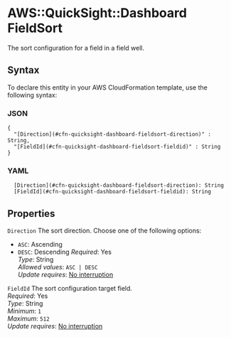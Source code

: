 # AWS::QuickSight::Dashboard FieldSort<a name="aws-properties-quicksight-dashboard-fieldsort"></a>

The sort configuration for a field in a field well\.

## Syntax<a name="aws-properties-quicksight-dashboard-fieldsort-syntax"></a>

To declare this entity in your AWS CloudFormation template, use the following syntax:

### JSON<a name="aws-properties-quicksight-dashboard-fieldsort-syntax.json"></a>

```
{
  "[Direction](#cfn-quicksight-dashboard-fieldsort-direction)" : String,
  "[FieldId](#cfn-quicksight-dashboard-fieldsort-fieldid)" : String
}
```

### YAML<a name="aws-properties-quicksight-dashboard-fieldsort-syntax.yaml"></a>

```
  [Direction](#cfn-quicksight-dashboard-fieldsort-direction): String
  [FieldId](#cfn-quicksight-dashboard-fieldsort-fieldid): String
```

## Properties<a name="aws-properties-quicksight-dashboard-fieldsort-properties"></a>

`Direction`  <a name="cfn-quicksight-dashboard-fieldsort-direction"></a>
The sort direction\. Choose one of the following options:  
+  `ASC`: Ascending
+  `DESC`: Descending
*Required*: Yes  
*Type*: String  
*Allowed values*: `ASC | DESC`  
*Update requires*: [No interruption](https://docs.aws.amazon.com/AWSCloudFormation/latest/UserGuide/using-cfn-updating-stacks-update-behaviors.html#update-no-interrupt)

`FieldId`  <a name="cfn-quicksight-dashboard-fieldsort-fieldid"></a>
The sort configuration target field\.  
*Required*: Yes  
*Type*: String  
*Minimum*: `1`  
*Maximum*: `512`  
*Update requires*: [No interruption](https://docs.aws.amazon.com/AWSCloudFormation/latest/UserGuide/using-cfn-updating-stacks-update-behaviors.html#update-no-interrupt)